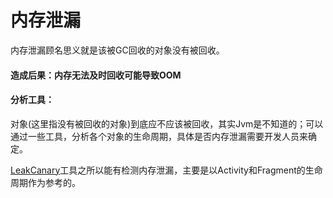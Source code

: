 # 内存泄漏

内存泄漏顾名思义就是该被GC回收的对象没有被回收。

#### 造成后果：内存无法及时回收可能导致OOM

#### 分析工具：

对象(这里指没有被回收的对象)到底应不应该被回收，其实Jvm是不知道的；可以通过一些工具，分析各个对象的生命周期，具体是否内存泄漏需要开发人员来确定。

[LeakCanary](../../rep/LeakCanary.md)工具之所以能有检测内存泄漏，主要是以Activity和Fragment的生命周期作为参考的。